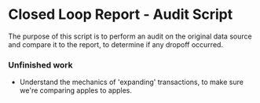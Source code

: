# Closed Loop Report - Audit Script
The purpose of this script is to perform an audit on the original data source and compare it to the report, to determine if any dropoff occurred. 


### Unfinished work 
- Understand the mechanics of 'expanding' transactions, to make sure we're comparing apples to apples. 
